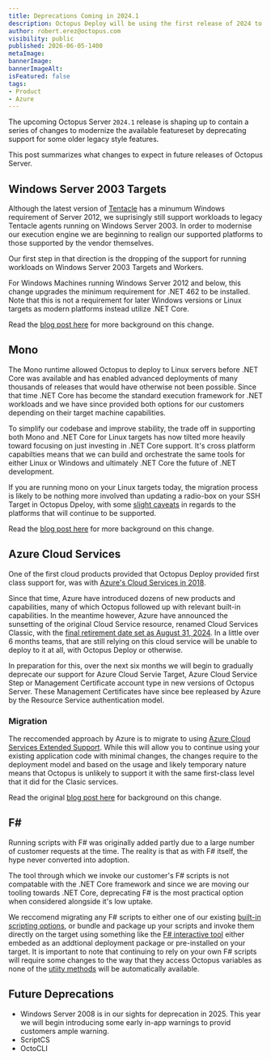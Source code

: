 ```yaml
---
title: Deprecations Coming in 2024.1
description: Octopus Deploy will be using the first release of 2024 to perform some spring cleaning and deprecate some outdated features
author: robert.erez@octopus.com
visibility: public
published: 2026-06-05-1400
metaImage: 
bannerImage: 
bannerImageAlt: 
isFeatured: false
tags: 
- Product
- Azure
---
```


The upcoming Octopus Server `2024.1` release is shaping up to contain a series of changes to modernize the available featureset by deprecating support for some older legacy style features.

This post summarizes what changes to expect in future releases of Octopus Server.

## Windows Server 2003 Targets
Although the latest version of [Tentacle](https://octopus.com/docs/infrastructure/deployment-targets/tentacle/windows/requirements#windows-server) has a minumum Windows requirement of Server 2012, we suprisingly still support workloads to legacy Tentacle agents running on Windows Server 2003. In order to modernise our execution engine we are beginning to realign our supported platforms to those supported by the vendor themselves. 

Our first step in that direction is the dropping of the support for running workloads on Windows Server 2003 Targets and Workers.

For Windows Machines running Windows Server 2012 and below, this change upgrades the minimum requirement for .NET 462 to be installed. Note that this is not a requirement for later Windows versions or Linux targets as modern platforms instead utilize .NET Core.

Read the [blog post here](https://octopus.com/blog/deprecating-win2003) for more background on this change.

## Mono
The Mono runtime allowed Octopus to deploy to Linux servers before .NET Core was available and has enabled advanced deployments of many thousands of releases that would have otherwise not been possible. Since that time .NET Core has become the standard execution framework for .NET workloads and we have since provided both options for our customers depending on their target machine capabilities.

To simplify our codebase and improve stability, the trade off in supporting both Mono and .NET Core for Linux targets has now tilted more heavily toward focusing on just investing in .NET Core support. It's cross platform capabilties means that we can build and orchestrate the same tools for either Linux or Windows and ultimately .NET Core the future of .NET development. 

If you are running mono on your Linux targets today, the migration process is likely to be nothing more involved than updating a radio-box on your SSH Target in Octopus Dpeloy, with some [slight caveats](https://octopus.com/blog/deprecating-mono#impacts) in regards to the platforms that will continue to be supported.

Read the [blog post here](https://octopus.com/blog/deprecating-mono) for more background on this change.

## Azure Cloud Services
One of the first cloud products provided that Octopus Deploy provided first class support for, was with [Azure's Cloud Services in 2018](https://octopus.com/blog/octopus-azure-deployments). 

Since that time, Azure have introduced dozens of new products and capabilities, many of which Octopus followed up with relevant built-in capabilities. In the meantime however, Azure have announced the sunsetting of the original Cloud Service resource, renamed Cloud Services Classic, with the [final retirement date set as August 31, 2024](https://learn.microsoft.com/en-us/lifecycle/products/azure-cloud-services-classic). In a little over 6 months teams, that are still relying on this cloud service will be unable to deploy to it at all, with Octopus Deploy or otherwise.

In preparation for this, over the next six months we will begin to gradually deprecate our support for Azure Cloud Servie Target, Azure Cloud Service Step or Management Certificate account type in new versions of Octopus Server. These Management Certificates have since bee repleased by Azure by the Resource Service authentication model.

### Migration
The reccomended approach by Azure is to migrate to using [Azure Cloud Services Extended Support](https://learn.microsoft.com/en-us/azure/cloud-services-extended-support/overview). While this will allow you to continue using your existing application code with minimal changes, the changes require to the deployment model and based on the usage and likely temporary nature means that Octopus is unlikely to support it with the same first-class level that it did for the Clasic services. 

Read the original [blog post here](https://octopus.com/blog/azure-management-certs) for background on this change.

## F#
Running scripts with F# was originally added partly due to a large number of customer requests at the time. The reality is that as with F# itself, the hype never converted into adoption. 

The tool through which we invoke our customer's F# scripts is not compatable with the .NET Core framework and since we are moving our tooling towards .NET Core, deprecating F# is the most practical option when considered alongside it's low uptake.

We reccomend migrating any F# scripts to either one of our existing [built-in scripting options](https://octopus.com/docs/deployments/custom-scripts), or bundle and package up your scripts and invoke them directly on the target using something like the [F# interactive tool](https://learn.microsoft.com/en-us/dotnet/fsharp/language-reference/fsharp-interactive-options) either embeded as an addtional deployment package or pre-installed on your target. It is important to note that continuing to rely on your own F# scripts will require some changes to the way that they access Octopus variables as none of the [utiity methods](https://octopus.com/docs/deployments/custom-scripts/using-variables-in-scripts) will be automatically available.

## Future Deprecations
* Windows Server 2008 is in our sights for deprecation in 2025. This year we will begin introducing some early in-app warnings to provid customers ample warning.
* ScriptCS
* OctoCLI
